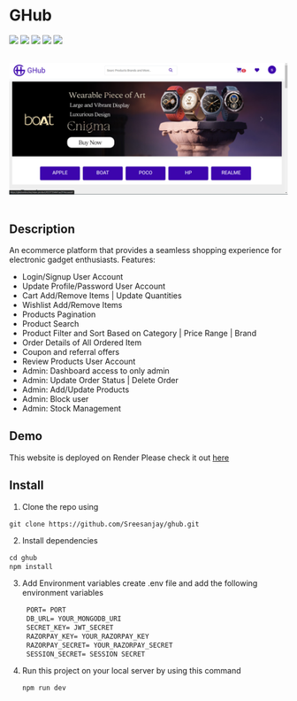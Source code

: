 
# GHub
<p>
    <img src="https://img.shields.io/badge/Node%20JS-black?logo=nodedotjs"/>
<img src="https://img.shields.io/badge/Javascript-black?logo=javascript"/>
<img src="https://img.shields.io/badge/express-black?logo=express"/>
<img src="https://img.shields.io/badge/MongoDB-black?logo=mongodb"/>
<img src="https://img.shields.io/badge/Razorpay-black?logo=razorpay"/>

</p>
<br>
<img src="screenshorts/Screenshot (144).png"/>
<br> <br>

## Description

An ecommerce platform that provides a seamless shopping experience for electronic gadget enthusiasts.
Features:
- Login/Signup User Account
- Update Profile/Password User Account
- Cart Add/Remove Items | Update Quantities
- Wishlist Add/Remove Items
- Products Pagination
- Product Search
- Product Filter and Sort Based on Category | Price Range | Brand
- Order Details of All Ordered Item
- Coupon and referral offers
- Review Products User Account
- Admin: Dashboard access to only admin
- Admin: Update Order Status | Delete Order
- Admin: Add/Update Products
- Admin: Block user
- Admin: Stock Management
  
## Demo
This website is deployed on Render Please check it out [here](https://ghub-c6o3.onrender.com/) 

## Install

1. Clone the repo using
```
git clone https://github.com/Sreesanjay/ghub.git
```
2. Install dependencies
```
cd ghub
npm install
```
3. Add Environment variables
   create .env file and add the following environment variables
   ```
    PORT= PORT
    DB_URL= YOUR_MONGODB_URI
    SECRET_KEY= JWT_SECRET
    RAZORPAY_KEY= YOUR_RAZORPAY_KEY
    RAZORPAY_SECRET= YOUR_RAZORPAY_SECRET
    SESSION_SECRET= SESSION SECRET
   ```
4. Run this project on your local server by using this command
   ```
   npm run dev
   ```

